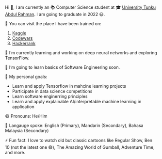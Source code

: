 Hi 👋, I am currently an 📚 Computer Science student at 🎓 [University Tunku Abdul Rahman](https://www.utar.edu.my/). I am going to graduate in 2022 😃.
 
💪 You can visit the place I have been trained on:
1. [Kaggle](https://www.kaggle.com/polarbearyap)
2. [Codewars](https://www.codewars.com/users/polarbearyap)
3. [Hackerrank](https://www.hackerrank.com/polarbearyap2)

<!--📫 You can reach me at:-->

🌱 I’m currently learning and working on deep neural networks and exploring TensorFlow. 

🔭 I’m going to learn basics of Software Engineering soon.

🎯 My personal goals:
- Learn and apply Tensorflow in mahcine learning projects
- Participate in data science competitions
- Learn software enginerring principles
- Learn and apply explainable AI/interpretable machine learning in application

😄 Pronouns: He/Him

💬 Langauge spoke: English (Primary), Mandarin (Secondary), Bahasa Malaysia (Secondary)

⚡ Fun fact: I love to watch old but classic cartoons like Regular Show, Ben 10 (not the latest one 😄), The Amazing World of Gumball, Adventure Time, and more.
